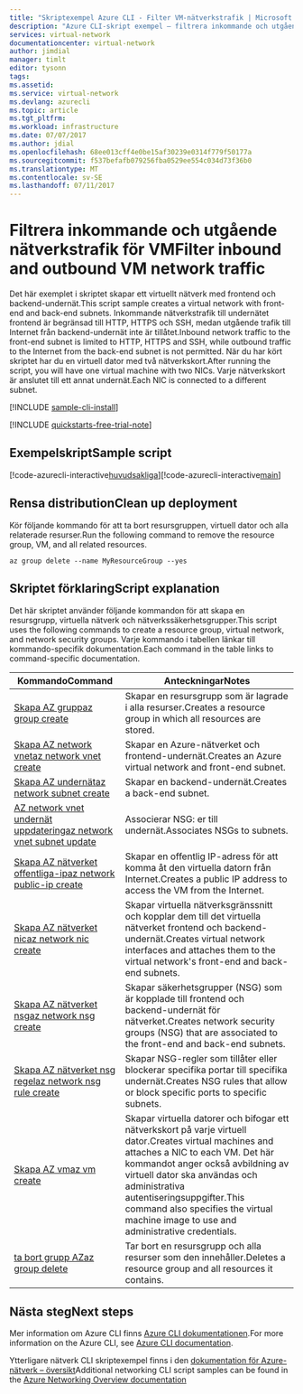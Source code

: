 ```yaml
---
title: "Skriptexempel Azure CLI - Filter VM-nätverkstrafik | Microsoft Docs"
description: "Azure CLI-skript exempel – filtrera inkommande och utgående VM-nätverkstrafik."
services: virtual-network
documentationcenter: virtual-network
author: jimdial
manager: timlt
editor: tysonn
tags: 
ms.assetid: 
ms.service: virtual-network
ms.devlang: azurecli
ms.topic: article
ms.tgt_pltfrm: 
ms.workload: infrastructure
ms.date: 07/07/2017
ms.author: jdial
ms.openlocfilehash: 68ee013cff4e0be15af30239e0314f779f50177a
ms.sourcegitcommit: f537befafb079256fba0529ee554c034d73f36b0
ms.translationtype: MT
ms.contentlocale: sv-SE
ms.lasthandoff: 07/11/2017
---
```

# <a name="filter-inbound-and-outbound-vm-network-traffic"></a><span data-ttu-id="4f6d0-103">Filtrera inkommande och utgående nätverkstrafik för VM</span><span class="sxs-lookup"><span data-stu-id="4f6d0-103">Filter inbound and outbound VM network traffic</span></span>

<span data-ttu-id="4f6d0-104">Det här exemplet i skriptet skapar ett virtuellt nätverk med frontend och backend-undernät.</span><span class="sxs-lookup"><span data-stu-id="4f6d0-104">This script sample creates a virtual network with front-end and back-end subnets.</span></span> <span data-ttu-id="4f6d0-105">Inkommande nätverkstrafik till undernätet frontend är begränsad till HTTP, HTTPS och SSH, medan utgående trafik till Internet från backend-undernät inte är tillåtet.</span><span class="sxs-lookup"><span data-stu-id="4f6d0-105">Inbound network traffic to the front-end subnet is limited to HTTP, HTTPS and SSH, while outbound traffic to the Internet from the back-end subnet is not permitted.</span></span> <span data-ttu-id="4f6d0-106">När du har kört skriptet har du en virtuell dator med två nätverkskort.</span><span class="sxs-lookup"><span data-stu-id="4f6d0-106">After running the script, you will have one virtual machine with two NICs.</span></span> <span data-ttu-id="4f6d0-107">Varje nätverkskort är anslutet till ett annat undernät.</span><span class="sxs-lookup"><span data-stu-id="4f6d0-107">Each NIC is connected to a different subnet.</span></span>

[!INCLUDE [sample-cli-install](../../../includes/sample-cli-install.md)]

[!INCLUDE [quickstarts-free-trial-note](../../../includes/quickstarts-free-trial-note.md)]

## <a name="sample-script"></a><span data-ttu-id="4f6d0-108">Exempelskript</span><span class="sxs-lookup"><span data-stu-id="4f6d0-108">Sample script</span></span>


<span data-ttu-id="4f6d0-109">[!code-azurecli-interactive[huvudsakliga](../../../cli_scripts/virtual-network/filter-network-traffic/filter-network-traffic.sh  "Filter VM-nätverkstrafik")]</span><span class="sxs-lookup"><span data-stu-id="4f6d0-109">[!code-azurecli-interactive[main](../../../cli_scripts/virtual-network/filter-network-traffic/filter-network-traffic.sh  "Filter VM network traffic")]</span></span>

## <a name="clean-up-deployment"></a><span data-ttu-id="4f6d0-110">Rensa distribution</span><span class="sxs-lookup"><span data-stu-id="4f6d0-110">Clean up deployment</span></span> 

<span data-ttu-id="4f6d0-111">Kör följande kommando för att ta bort resursgruppen, virtuell dator och alla relaterade resurser.</span><span class="sxs-lookup"><span data-stu-id="4f6d0-111">Run the following command to remove the resource group, VM, and all related resources.</span></span>

```azurecli
az group delete --name MyResourceGroup --yes
```

## <a name="script-explanation"></a><span data-ttu-id="4f6d0-112">Skriptet förklaring</span><span class="sxs-lookup"><span data-stu-id="4f6d0-112">Script explanation</span></span>

<span data-ttu-id="4f6d0-113">Det här skriptet använder följande kommandon för att skapa en resursgrupp, virtuella nätverk och nätverkssäkerhetsgrupper.</span><span class="sxs-lookup"><span data-stu-id="4f6d0-113">This script uses the following commands to create a resource group, virtual network,  and network security groups.</span></span> <span data-ttu-id="4f6d0-114">Varje kommando i tabellen länkar till kommando-specifik dokumentation.</span><span class="sxs-lookup"><span data-stu-id="4f6d0-114">Each command in the table links to command-specific documentation.</span></span>

| <span data-ttu-id="4f6d0-115">Kommando</span><span class="sxs-lookup"><span data-stu-id="4f6d0-115">Command</span></span> | <span data-ttu-id="4f6d0-116">Anteckningar</span><span class="sxs-lookup"><span data-stu-id="4f6d0-116">Notes</span></span> |
|---|---|
| [<span data-ttu-id="4f6d0-117">Skapa AZ grupp</span><span class="sxs-lookup"><span data-stu-id="4f6d0-117">az group create</span></span>](/cli/azure/group#create) | <span data-ttu-id="4f6d0-118">Skapar en resursgrupp som är lagrade i alla resurser.</span><span class="sxs-lookup"><span data-stu-id="4f6d0-118">Creates a resource group in which all resources are stored.</span></span> |
| [<span data-ttu-id="4f6d0-119">Skapa AZ network vnet</span><span class="sxs-lookup"><span data-stu-id="4f6d0-119">az network vnet create</span></span>](/cli/azure/network/vnet#create) | <span data-ttu-id="4f6d0-120">Skapar en Azure-nätverket och frontend-undernät.</span><span class="sxs-lookup"><span data-stu-id="4f6d0-120">Creates an Azure virtual network and front-end subnet.</span></span> |
| [<span data-ttu-id="4f6d0-121">Skapa AZ undernät</span><span class="sxs-lookup"><span data-stu-id="4f6d0-121">az network subnet create</span></span>](/cli/azure/network/vnet/subnet#create) | <span data-ttu-id="4f6d0-122">Skapar en backend-undernät.</span><span class="sxs-lookup"><span data-stu-id="4f6d0-122">Creates a back-end subnet.</span></span> |
| [<span data-ttu-id="4f6d0-123">AZ network vnet undernät uppdatering</span><span class="sxs-lookup"><span data-stu-id="4f6d0-123">az network vnet subnet update</span></span>](/cli/azure/network/vnet/subnet#update) | <span data-ttu-id="4f6d0-124">Associerar NSG: er till undernät.</span><span class="sxs-lookup"><span data-stu-id="4f6d0-124">Associates NSGs to subnets.</span></span> |
| [<span data-ttu-id="4f6d0-125">Skapa AZ nätverket offentliga-ip</span><span class="sxs-lookup"><span data-stu-id="4f6d0-125">az network public-ip create</span></span>](/cli/azure/network/public-ip#create) | <span data-ttu-id="4f6d0-126">Skapar en offentlig IP-adress för att komma åt den virtuella datorn från Internet.</span><span class="sxs-lookup"><span data-stu-id="4f6d0-126">Creates a public IP address to access the VM from the Internet.</span></span> |
| [<span data-ttu-id="4f6d0-127">Skapa AZ nätverket nic</span><span class="sxs-lookup"><span data-stu-id="4f6d0-127">az network nic create</span></span>](/cli/azure/network/nic#create) | <span data-ttu-id="4f6d0-128">Skapar virtuella nätverksgränssnitt och kopplar dem till det virtuella nätverket frontend och backend-undernät.</span><span class="sxs-lookup"><span data-stu-id="4f6d0-128">Creates virtual network interfaces and attaches them to the virtual network's front-end and back-end subnets.</span></span> |
| [<span data-ttu-id="4f6d0-129">Skapa AZ nätverket nsg</span><span class="sxs-lookup"><span data-stu-id="4f6d0-129">az network nsg create</span></span>](/cli/azure/network/nsg#create) | <span data-ttu-id="4f6d0-130">Skapar säkerhetsgrupper (NSG) som är kopplade till frontend och backend-undernät för nätverket.</span><span class="sxs-lookup"><span data-stu-id="4f6d0-130">Creates network security groups (NSG) that are associated to the front-end and back-end subnets.</span></span> |
| [<span data-ttu-id="4f6d0-131">Skapa AZ nätverket nsg regel</span><span class="sxs-lookup"><span data-stu-id="4f6d0-131">az network nsg rule create</span></span>](/cli/azure/network/nsg/rule#create) |<span data-ttu-id="4f6d0-132">Skapar NSG-regler som tillåter eller blockerar specifika portar till specifika undernät.</span><span class="sxs-lookup"><span data-stu-id="4f6d0-132">Creates NSG rules that allow or block specific ports to specific subnets.</span></span> |
| [<span data-ttu-id="4f6d0-133">Skapa AZ vm</span><span class="sxs-lookup"><span data-stu-id="4f6d0-133">az vm create</span></span>](/cli/azure/vm#create) | <span data-ttu-id="4f6d0-134">Skapar virtuella datorer och bifogar ett nätverkskort på varje virtuell dator.</span><span class="sxs-lookup"><span data-stu-id="4f6d0-134">Creates virtual machines and attaches a NIC to each VM.</span></span> <span data-ttu-id="4f6d0-135">Det här kommandot anger också avbildning av virtuell dator ska användas och administrativa autentiseringsuppgifter.</span><span class="sxs-lookup"><span data-stu-id="4f6d0-135">This command also specifies the virtual machine image to use and administrative credentials.</span></span> |
| [<span data-ttu-id="4f6d0-136">ta bort grupp AZ</span><span class="sxs-lookup"><span data-stu-id="4f6d0-136">az group delete</span></span>](/cli/azure/group#delete) | <span data-ttu-id="4f6d0-137">Tar bort en resursgrupp och alla resurser som den innehåller.</span><span class="sxs-lookup"><span data-stu-id="4f6d0-137">Deletes a resource group and all resources it contains.</span></span> |

## <a name="next-steps"></a><span data-ttu-id="4f6d0-138">Nästa steg</span><span class="sxs-lookup"><span data-stu-id="4f6d0-138">Next steps</span></span>

<span data-ttu-id="4f6d0-139">Mer information om Azure CLI finns [Azure CLI dokumentationen](/cli/azure/overview).</span><span class="sxs-lookup"><span data-stu-id="4f6d0-139">For more information on the Azure CLI, see [Azure CLI documentation](/cli/azure/overview).</span></span>

<span data-ttu-id="4f6d0-140">Ytterligare nätverk CLI skriptexempel finns i den [dokumentation för Azure-nätverk – översikt](../cli-samples.md)</span><span class="sxs-lookup"><span data-stu-id="4f6d0-140">Additional networking CLI script samples can be found in the [Azure Networking Overview documentation](../cli-samples.md)</span></span>